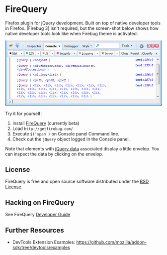 FireQuery
=========

Firefox plugin for jQuery development. Built on top of native
developer tools in Firefox. [Firebug 3] isn't required, but the
screen-shot below shows how native developer tools look like
when Firebug theme is activated.

![](https://raw.githubusercontent.com/firebug/firequery/master/docs/images/console.png)

Try it for yourself:

1. Install [FireQuery](https://github.com/firebug/firequery/releases) (currently beta)
2. Load `http://getfirebug.com/`
3. Execute `$('span')` on Console panel Command line.
4. Check out the `jQuery` object logged in the Console panel.

Note that elements with [jQuery data](http://api.jquery.com/data/) associated
display a little envelop. You can inspect the data by clicking on the envelop.

License
-------
FireQuery is free and open source software distributed under the
[BSD License](https://github.com/firebug/firequery/blob/master/license.txt).

Hacking on FireQuery
--------------------
See FireQuery [Developer Guide](https://github.com/firebug/firequery/wiki/Developer-Guide)

Further Resources
-----------------
* DevTools Extension Examples: https://github.com/mozilla/addon-sdk/tree/devtools/examples
